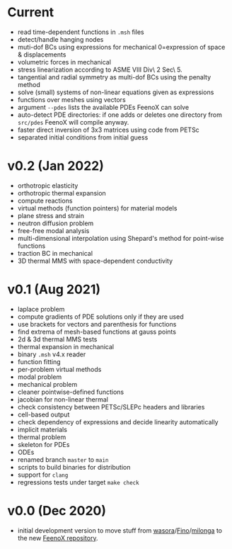 
# Current

 * read time-dependent functions in `.msh` files
 * detect/handle hanging nodes
 * muti-dof BCs using expressions for mechanical 0=expression of space & displacements
 * volumetric forces in mechanical
 * stress linearization according to ASME VIII Div\ 2 Sec\ 5.
 * tangential and radial symmetry as multi-dof BCs using the penalty method
 * solve (small) systems of non-linear equations given as expressions
 * functions over meshes using vectors
 * argument `--pdes` lists the available PDEs FeenoX can solve
 * auto-detect PDE directories: if one adds or deletes one directory from `src/pdes` FeenoX will compile anyway.
 * faster direct inversion of 3x3 matrices using code from PETSc
 * separated initial conditions from initial guess
 

# v0.2 (Jan 2022)

 * orthotropic elasticity
 * orthotropic thermal expansion
 * compute reactions
 * virtual methods (function pointers) for material models
 * plane stress and strain
 * neutron diffusion problem
 * free-free modal analysis
 * multi-dimensional interpolation using Shepard's method for point-wise functions
 * traction BC in mechanical
 * 3D thermal MMS with space-dependent conductivity
 
# v0.1 (Aug 2021)

 * laplace problem
 * compute gradients of PDE solutions only if they are used
 * use brackets for vectors and parenthesis for functions
 * find extrema of mesh-based functions at gauss points
 * 2d & 3d thermal MMS tests
 * thermal expansion in mechanical
 * binary `.msh` v4.x reader
 * function fitting
 * per-problem virtual methods
 * modal problem
 * mechanical problem
 * cleaner pointwise-defined functions
 * jacobian for non-linear thermal
 * check consistency between PETSc/SLEPc headers and libraries
 * cell-based output
 * check dependency of expressions and decide linearity automatically
 * implicit materials
 * thermal problem
 * skeleton for PDEs
 * ODEs
 * renamed branch `master` to `main`
 * scripts to build binaries for distribution
 * support for `clang`
 * regressions tests under target `make check`
 
 
# v0.0 (Dec 2020)

 * initial development version to move stuff from [wasora](https://github.com/seamplex/wasora)/[Fino](https://github.com/seamplex/fino)/[milonga](https://github.com/seamplex/milonga) to the new [FeenoX repository](https://github.com/seamplex/feenox^).
 
